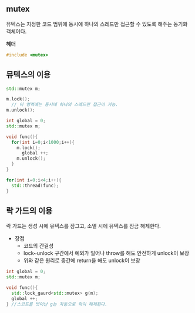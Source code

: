 mutex
----

뮤텍스는 지정한 코드 범위에 동시에 하나의 스레드만 접근할 수 있도록 해주는 동기화 객체이다.

__헤더__
```C++
#include <mutex>
```


뮤텍스의 이용
----
```C++
std::mutex m;

m.lock();
  // 이 영역에는 동시에 하나의 스레드만 접근이 가능.
m.unlock();
```
```C++
int global = 0;
std::mutex m;

void func(){
  for(int i=0;i<1000;i++){
    m.lock();
      global ++;
    m.unlock();
  }
}

for(int i=0;i<4;i++){
  std::thread(func);
}
```


락 가드의 이용
----
락 가드는 생성 시에 뮤텍스를 잠그고, 소멸 시에 뮤텍스를 잠금 해제한다.
- 장점
  - 코드의 간결성
  - lock~unlock 구간에서 예외가 일어나 throw를 해도 안전하게 unlock이 보장
  - 위와 같은 원리로 중간에 return을 해도 unlock이 보장

```C++
int global = 0;
std::mutex m;

void func(){
  std::lock_gaurd<std::mutex> g(m);
  global ++;
} //스코프를 벗어난 g는 자동으로 락이 해제된다.
```
